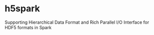 # h5spark
Supporting Hierarchical Data Format and Rich Parallel I/O Interface for HDF5 formats in Spark
